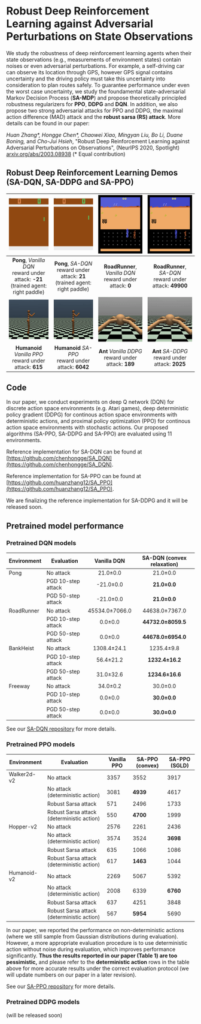 # Robust Deep Reinforcement Learning against Adversarial Perturbations on State Observations

We study the robustness of deep reinforcement learning agents when their state
observations (e.g., measurements of environment states) contain noises or even
adversarial perturbations.  For example, a self-driving car can observe its
location through GPS, however GPS signal contains uncertainty and the driving
policy must take this uncertainty into consideration to plan routes safely.  To
guarantee performance under even the worst case uncertainty, we study the
foundamental state-adversarial Markov Decision Process (**SA-MDP**) and propose
theoretically principled robustness regularizers for **PPO**, **DDPG** and
**DQN**. In addition, we also propose two strong adversarial attacks for PPO
and DDPG, the maximal action difference (MAD) attack and the **robust sarsa
(RS) attack**. More details can be found in our paper:

*Huan Zhang\*, Hongge Chen\*, Chaowei Xiao, Mingyan Liu, Bo Li, Duane Boning,* and *Cho-Jui Hsieh*, "Robust Deep Reinforcement Learning against Adversarial Perturbations on Observations", (NeurIPS 2020, Spotlight) [arxiv.org/abs/2003.08938](http://arxiv.org/abs/2003.08938) (\* Equal contribution)

## Robust Deep Reinforcement Learning Demos (SA-DQN, SA-DDPG and SA-PPO)

| ![Pong-attack-natural.gif](/assets/Pong-attack-natural.gif) | ![Pong-attack-natural.gif](/assets/Pong-attack-convex.gif) | ![RoadRunner-attack-natural.gif](/assets/RoadRunner-attack-natural.gif) | ![RoadRunner-attack-natural.gif](/assets/RoadRunner-attack-convex.gif) | 
|:--:| :--:| :--:| :--:| 
| **Pong**, *Vanilla DQN* <br> reward under attack: **-21** <br> (trained agent: right paddle) | **Pong**, *SA-DQN* <br> reward under attack: **21** <br> (trained agent: right paddle) |**RoadRunner**, *Vanilla DQN* <br> reward under attack: **0** |**RoadRunner**, *SA-DQN* <br> reward under attack: **49900** |
| ![humanoid_vanilla_ppo_attack_615.gif](/assets/humanoid_vanilla_ppo_attack_615.gif) | ![humanoid_sappo_attack_6042.gif](/assets/humanoid_sappo_attack_6042.gif) | ![ant_vanilla_ddpg_attack_189.gif](/assets/ant_vanilla_ddpg_attack_189.gif) | ![ant_saddpg_attack_2025.gif](/assets/ant_saddpg_attack_2025.gif) |
| **Humanoid** *Vanilla PPO* <br> reward under attack: **615** | **Humanoid** *SA-PPO* <br> reward under attack: **6042** | **Ant** *Vanilla DDPG* <br> reward under attack: **189**  | **Ant** *SA-DDPG* <br> reward under attack: **2025** |

## Code 

In our paper, we conduct experiments on deep Q network (DQN) for discrete
action space environments (e.g. Atari games), deep deterministic policy
gradient (DDPG) for continous action space environments with deterministic
actions, and proximal policy optimization (PPO) for continous action space
environments with stochastic actions.  Our proposed algorithms (SA-PPO, SA-DDPG
and SA-PPO) are evaluated using 11 environments.

Reference implementation for SA-DQN can be found at [https://github.com/chenhongge/SA_DQN](https://github.com/chenhongge/SA_DQN).

Reference implementation for SA-PPO can be found at [https://github.com/huanzhang12/SA_PPO](https://github.com/huanzhang12/SA_PPO).

We are finalizing the reference implementation for SA-DDPG and it will be released soon.

## Pretrained model performance

### Pretrained DQN models 

| Environment | Evaluation         | Vanilla DQN | SA-DQN (convex relaxation) |
|-------------|--------------------|:-----------:|:--------------------------:|
| Pong        | No attack          |   21.0±0.0  |         21.0±0.0           |
|             | PGD 10-step attack |  -21.0±0.0  |       **21.0±0.0**         |
|             | PGD 50-step attack |  -21.0±0.0  |       **21.0±0.0**         |
| RoadRunner  | No attack          |  45534.0±7066.0  |   44638.0±7367.0      |
|             | PGD 10-step attack |   0.0±0.0   |     **44732.0±8059.5**     |
|             | PGD 50-step attack |   0.0±0.0   |     **44678.0±6954.0**     |
| BankHeist   | No attack          |  1308.4±24.1|      1235.4±9.8            |
|             | PGD 10-step attack |   56.4±21.2 |       **1232.4±16.2**      | 
|             | PGD 50-step attack |   31.0±32.6 |       **1234.6±16.6**      |
| Freeway     | No attack          |   34.0±0.2  |         30.0±0.0           |
|             | PGD 10-step attack |   0.0±0.0   |        **30.0±0.0**        |
|             | PGD 50-step attack |   0.0±0.0   |        **30.0±0.0**        |

See our [SA-DQN repository](https://github.com/chenhongge/SA_DQN) for more details.

### Pretrained PPO models 

| Environment | Evaluation                                 | Vanilla PPO | SA-PPO (convex) | SA-PPO (SGLD) |
|-------------|--------------------------------------------|-------------|-----------------|---------------|
| Walker2d-v2 | No attack                                  | 3357        | 3552            | 3917          |
|             | No attack (deterministic action)           | 3081        | **4939**        | 4617          |
|             | Robust Sarsa attack                        | 571         | 2496            | 1733          |
|             | Robust Sarsa attack (deterministic action) | 550         | **4700**        | 1999          |
| Hopper-v2   | No attack                                  | 2576        | 2261            | 2436          |
|             | No attack (deterministic action)           | 3574        | 3524            | **3698**      |
|             | Robust Sarsa attack                        | 635         | 1066            | 1086          |
|             | Robust Sarsa attack (deterministic action) | 617         | **1463**        | 1044          |
| Humanoid-v2 | No attack                                  | 2269        | 5067            | 5392          |
|             | No attack (deterministic action)           | 2008        | 6339            | **6760**      |
|             | Robust Sarsa attack                        | 637         | 4251            | 3848          |
|             | Robust Sarsa attack (deterministic action) | 567         | **5954**        | 5690          |


In our paper, we reported the performance on non-deterministic actions (where
we still sample from Gaussian distributions during evaluation). However, a more
appropriate evaluation procedure is to use deterministic action without noise
during evaluation, which improves performance significantly. **Thus the results
reported in our paper (Table 1) are too pessimistic,** and please refer to the
**deterministic action** rows in the table above for more accurate results
under the correct evaluation protocol (we will update numbers on our paper in a
later revision).

See our [SA-PPO repository](https://github.com/huanzhang12/SA_PPO) for more details.

### Pretrained DDPG models

(will be released soon)

